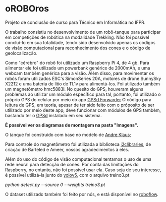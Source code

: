 # oROBOros
<p align="justify"> 

Projeto de conclusão de curso para Técnico em Informática no IFPR.

O trabalho consistiu no desenvolvimento de um robô-tanque para participar em competições de robótica na modalidade Trekking.
Não foi possível concluí-lo em sua totalidade, tendo sido desenvolvido apenas os códigos de visão computacional para reconhecimento dos cones 
e o código de geolocalização.

Como "cérebro" do robô foi utilizado um Raspberry Pi 4, de 4 gb. Para alimentar ele foi utilizado um powerbank genérico de 2000mAh, e uma webcam também 
genérica para a visão. Além disso, para movimentar os robôs foram utilizados ESC's SimonSeries 20A, motores de drone SunnySky X2212 e uma
bateria de lítio de 11.1v para alimentá-los. Foi utilizado também um magnetômetro hmc5883l. No quesito do GPS, houveram alguns problemas ao utilizar um módulo
específico para tal, portanto, foi utilizado o próprio GPS do celular por meio do app [GPSd Forwarder](https://f-droid.org/pt_BR/packages/io.github.tiagoshibata.gpsdclient/index.html)
O código para leitura de GPS, em teoria, apesar de ter sido feito com o próposito de ser utilizado por meio deste app, deve funcionar com módulos de GPS também,
bastando ter o [GPSd](https://gpsd.gitlab.io/gpsd/) instalado em seu sistema. 

**É possível ver os diagramas de montagem na pasta "Imagens".**

O tanque foi construído com base no modelo de [Andre Klaus](https://www.thingiverse.com/thing:2414983);

Para controle do magnetômetro foi utilizada a biblioteca [i2clibraries](https://github.com/ameer1234567890/i2clibraries), de criação de Barteled e Ameer, nossos agradecimentos à eles.

Além do uso do código de visão computacional tentamos o uso de uma rede neural para detecção de cones. Por conta das limitações do Raspberry, no entanto,
não foi possível usar ela. Caso seja de seu interesse, é possível utilizá-la junto do [yolov5](https://github.com/ultralytics/yolov5), com o arquivo treino3.pt

*python detect.py --source 0 --weights treino3.pt*

O dataset utilizado também foi feito por nós, e está disponível no [roboflow](https://app.roboflow.com/robotica-xftin/traffic-cones-4laxg/overview).
</p>
